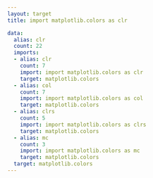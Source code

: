 ```yaml
---
layout: target
title: import matplotlib.colors as clr

data:
  alias: clr
  count: 22
  imports:
  - alias: clr
    count: 7
    import: import matplotlib.colors as clr
    target: matplotlib.colors
  - alias: col
    count: 7
    import: import matplotlib.colors as col
    target: matplotlib.colors
  - alias: clrs
    count: 5
    import: import matplotlib.colors as clrs
    target: matplotlib.colors
  - alias: mc
    count: 3
    import: import matplotlib.colors as mc
    target: matplotlib.colors
  target: matplotlib.colors
---
```

